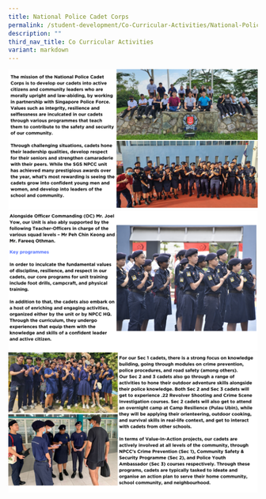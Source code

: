 ```yaml
---
title: National Police Cadet Corps
permalink: /student-development/Co-Curricular-Activities/National-Police-Cadet-Corps/
description: ""
third_nav_title: Co Curricular Activities
variant: markdown
---
```

![](/images/ccanpcc2024__1_.png)
![](/images/ccanpcc2024__2_.png)
![](/images/ccanpcc2024__3_.png)
